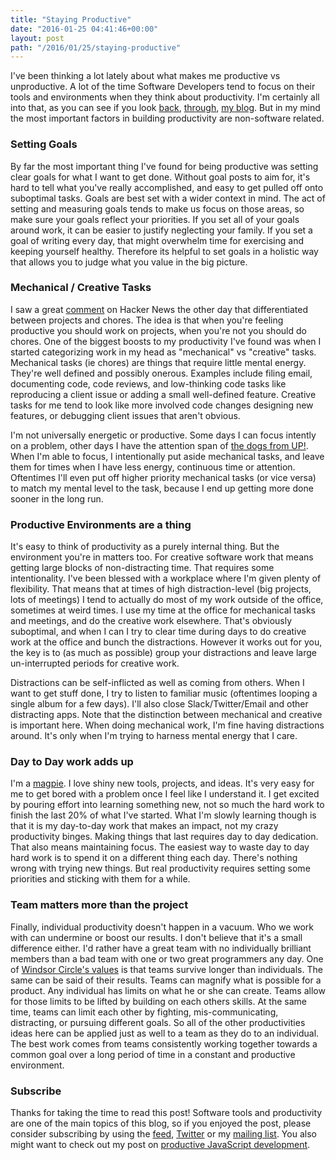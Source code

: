 ```yaml
---
title: "Staying Productive"
date: "2016-01-25 04:41:46+00:00"
layout: post
path: "/2016/01/25/staying-productive"
---
```


I've been thinking a lot lately about what makes me productive vs unproductive.  A lot of the time Software Developers tend to focus on their tools and environments when they think about productivity.  I'm certainly all into that, as you can see if you look [back][vim], [through][productivejs], [my blog][atom].  But in my mind the most important factors in building productivity are non-software related.

### Setting Goals

By far the most important thing I've found for being productive was setting clear goals for what I want to get done.  Without goal posts to aim for, it's hard to tell what you've really accomplished, and easy to get pulled off onto suboptimal tasks.  Goals are best set with a wider context in mind.  The act of setting and measuring goals tends to make us focus on those areas, so make sure your goals reflect your priorities.  If you set all of your goals around work, it can be easier to justify neglecting your family.  If you set a goal of writing every day, that might overwhelm time for exercising and keeping yourself healthy.  Therefore its helpful to set goals in a holistic way that allows you to judge what you value in the big picture.

### Mechanical / Creative Tasks

I saw a great [comment](https://news.ycombinator.com/item?id=10959022) on Hacker News the other day that differentiated between projects and chores. The idea is that when you're feeling productive you should work on projects, when you're not you should do chores.  One of the biggest boosts to my productivity I've found was when I started categorizing work in my head as "mechanical" vs "creative" tasks.  Mechanical tasks (ie chores) are things that require little mental energy.  They're well defined and possibly onerous.  Examples include filing email, documenting code, code reviews, and low-thinking code tasks like reproducing a client issue or adding a small well-defined feature.  Creative tasks for me tend to look like more involved code changes designing new features, or debugging client issues that aren't obvious.

I'm not universally energetic or productive.  Some days I can focus intently on a problem, other days I have the attention span of [the dogs from UP!](https://www.youtube.com/watch?v=SSUXXzN26zg).  When I'm able to focus, I intentionally put aside mechanical tasks, and leave them for times when I have less energy, continuous time or attention.  Oftentimes I'll even put off higher priority mechanical tasks (or vice versa) to match my mental level to the task, because I end up getting more done sooner in the long run.

### Productive Environments are a thing

It's easy to think of productivity as a purely internal thing.  But the environment you're in matters too.  For creative software work that means getting large blocks of non-distracting time.  That requires some intentionality.  I've been blessed with a workplace where I'm given plenty of flexibility.  That means that at times of high distraction-level (big projects, lots of meetings) I tend to actually do most of my work outside of the office, sometimes at weird times.  I use my time at the office for mechanical tasks and meetings, and do the creative work elsewhere.  That's obviously suboptimal, and when I can I try to clear time during days to do creative work at the office and bunch the distractions.  However it works out for you, the key is to (as much as possible) group your distractions and leave large un-interrupted periods for creative work.

Distractions can be self-inflicted as well as coming from others.  When I want to get stuff done, I try to listen to familiar music (oftentimes looping a single album for a few days).  I'll also close Slack/Twitter/Email and other distracting apps.  Note that the distinction between mechanical and creative is important here.  When doing mechanical work, I'm fine having distractions around.  It's only when I'm trying to harness mental energy that I care.


### Day to Day work adds up

I'm a [magpie](http://blog.codinghorror.com/the-magpie-developer/).  I love shiny new tools, projects, and ideas.  It's very easy for me to get bored with a problem once I feel like I understand it.   I get excited by pouring effort into learning something new, not so much the hard work to finish the last 20% of what I've started.  What I'm slowly learning though is that it is my day-to-day work that makes an impact, not my crazy productivity binges.  Making things that last requires day to day dedication.  That also means maintaining focus.  The easiest way to waste day to day hard work is to spend it on a different thing each day.  There's nothing wrong with trying new things.  But real productivity requires setting some priorities and sticking with them for a while.  

### Team matters more than the project

Finally, individual productivity doesn't happen in a vacuum.  Who we work with can undermine or boost our results.  I don't believe that it's a small difference either.  I'd rather have a great team with no individually brilliant members than a bad team with one or two great programmers any day.  One of [Windsor Circle's values](http://www.windsorcircle.com/about-us/our-values) is that teams survive longer than individuals.  The same can be said of their results.  Teams can magnify what is possible for a product.  Any individual has limits on what he or she can create.  Teams allow for those limits to be lifted by building on each others skills. At the same time, teams can limit each other by fighting, mis-communicating, distracting, or pursuing different goals.  So all of the other productivities ideas here can be applied just as well to a team as they do to an individual.  The best work comes from teams consistently working together towards a common goal over a long period of time in a constant and productive environment.


### Subscribe

Thanks for taking the time to read this post!  Software tools and productivity are one of the main topics of this blog, so if you enjoyed the post, please consider subscribing by using the [feed](http://feedpress.me/benmccormick), [Twitter](http://twitter.com/benmccormickorg) or my [mailing list](http://eepurl.com/WFYon). You also might want to check out my post on [productive JavaScript development](http://benmccormick.org/2015/11/25/productive-javascript-development/).


[vim]: http://benmccormick.org/learning-vim-in-2014/
[productivejs]: http://benmccormick.org/2015/11/25/productive-javascript-development/
[atom]: http://benmccormick.org/2016/01/11/the-most-interesting-atom-packages-ive-found-so-far/

